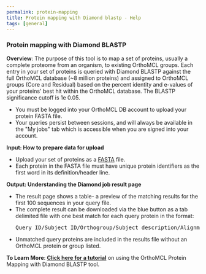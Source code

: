 ```yaml
---
permalink: protein-mapping
title: Protein mapping with Diamond blastp - Help
tags: [general]
---
```


<!-- no need for a title in this page -->

<div class="static-content">
  <h3>Protein mapping with Diamond BLASTP</h3>

  <p><b>Overview</b>: The purpose of this tool is to map a set of proteins, usually a complete proteome from an organism, to existing OrthoMCL groups. Each entry in your set of proteins is queried with Diamond BLASTP against the full OrthoMCL database (~8 million proteins) and assigned to OrthoMCL groups (Core and Residual) based on the percent identity and e-values of your proteins' best hit within the OrthoMCL database. The BLASTP significance cutoff is 1e 0.05. 
  <ul>
  <li>You must be logged into your OrthoMCL DB account to upload your protein FASTA file.</li>
  <li>Your queries persist between sessions, and will always be available in the "My jobs" tab which is accessible when you are signed into your account.</li>
  </ul>
  </p>

  <p><b>Input: How to prepare data for upload</b>
  <ul>
  <li>Upload your set of proteins as a <a href="https://zhanggroup.org/FASTA/#:~:text=What%20is%20FASTA%20format%3F,by%20lines%20of%20sequence%20data">FASTA</a> file.</li>
  <li>Each protein in the FASTA file must have unique protein identifiers as the first word in its definition/header line.</li>
  </ul>
  </p>

  <p><b>Output: Understanding the Diamond job result page</b>
  <ul>
  <li>The result page shows a table- a preview of the matching results for the first 100 sequences in your query file.</li>
  <li>The complete result can be downloaded via the blue button as a tab delimited file with one best match for each query protein in the format:
    <pre>Query_ID/Subject_ID/Orthogroup/Subject_description/Alignment_length/Percent_identity/e-value</pre>
  </li>
  <li>Unmatched query proteins are included in the results file without an OrthoMCL protein or group listed.</li>
  </ul>
  </p>

  <p> <b>To Learn More</b>: <a href="{{'/documents/OrthoMCL_protein_mapping_tutorial.pdf' | absolute_url}}"><b>Click here for a tutorial</b></a> on using the OrthoMCL Protein Mapping with Diamond BLASTP tool.
  </p>
</div>
